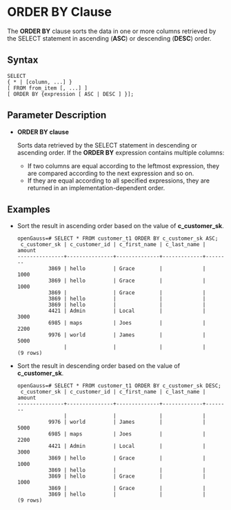 # ORDER BY Clause<a name="EN-US_TOPIC_0000001179824154"></a>

The  **ORDER BY**  clause sorts the data in one or more columns retrieved by the SELECT statement in ascending \(**ASC**\) or descending \(**DESC**\) order.

## Syntax<a name="en-us_topic_0000001224939983_section4955330113019"></a>

```
SELECT 
{ * | [column, ...] }
[ FROM from_item [, ...] ]
[ ORDER BY {expression [ ASC | DESC ] }];
```

## Parameter Description<a name="en-us_topic_0000001224939983_section1740863211186"></a>

-   **ORDER BY clause**

    Sorts data retrieved by the SELECT statement in descending or ascending order. If the  **ORDER BY**  expression contains multiple columns:

    -   If two columns are equal according to the leftmost expression, they are compared according to the next expression and so on.
    -   If they are equal according to all specified expressions, they are returned in an implementation-dependent order.


## Examples<a name="en-us_topic_0000001224939983_section1629154131916"></a>

-   Sort the result in ascending order based on the value of  **c\_customer\_sk**.

    ```
    openGauss=# SELECT * FROM customer_t1 ORDER BY c_customer_sk ASC;
     c_customer_sk | c_customer_id | c_first_name | c_last_name | amount
    ---------------+---------------+--------------+-------------+--------
              3869 | hello         | Grace        |             |   1000
              3869 | hello         | Grace        |             |   1000
              3869 |               | Grace        |             |
              3869 | hello         |              |             |
              3869 | hello         |              |             |
              4421 | Admin         | Local        |             |   3000
              6985 | maps          | Joes         |             |   2200
              9976 | world         | James        |             |   5000
                   |               |              |             |
    (9 rows)
    ```

-   Sort the result in descending order based on the value of  **c\_customer\_sk**.

    ```
    openGauss=# SELECT * FROM customer_t1 ORDER BY c_customer_sk DESC;
     c_customer_sk | c_customer_id | c_first_name | c_last_name | amount
    ---------------+---------------+--------------+-------------+--------
                   |               |              |             |
              9976 | world         | James        |             |   5000
              6985 | maps          | Joes         |             |   2200
              4421 | Admin         | Local        |             |   3000
              3869 | hello         | Grace        |             |   1000
              3869 | hello         |              |             |
              3869 | hello         | Grace        |             |   1000
              3869 |               | Grace        |             |
              3869 | hello         |              |             |
    (9 rows)
    ```


